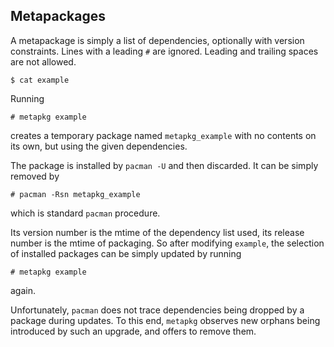 
Metapackages
------------

A metapackage is simply a list of dependencies, optionally with
version constraints.  Lines with a leading `#` are ignored.  Leading
and trailing spaces are not allowed.

    $ cat example

Running

    # metapkg example

creates a temporary package named `metapkg_example` with no contents
on its own, but using the given dependencies.

The package is installed by `pacman -U` and then discarded.  It can be
simply removed by

    # pacman -Rsn metapkg_example

which is standard `pacman` procedure.

Its version number is the mtime of the dependency list used, its
release number is the mtime of packaging.  So after modifying
`example`, the selection of installed packages can be simply updated
by running

    # metapkg example

again.

Unfortunately, `pacman` does not trace dependencies being dropped by a
package during updates.  To this end, `metapkg` observes new orphans
being introduced by such an upgrade, and offers to remove them.
